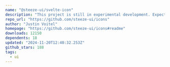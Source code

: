 ```yaml
---
name: "@steeze-ui/svelte-icon"
description: "This project is still in experimental development. Expect bugs and breaking changes!"
repo_url: "https://github.com/steeze-ui/icons"
author: "Justin Voitel"
homepage: "https://github.com/steeze-ui/icons#readme"
downloads: 12150
dependents: 18
updated: "2024-11-20T12:40:32.253Z"
github_stars: 188
tags: 
  - ui
---
```

